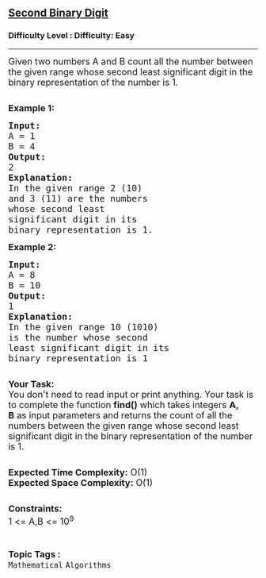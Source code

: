 <h2><a href="https://www.geeksforgeeks.org/problems/second-binary-digit1425/1?page=16&status=unsolved&sortBy=accuracy">Second Binary Digit</a></h2><h3>Difficulty Level : Difficulty: Easy</h3><hr><div class="problems_problem_content__Xm_eO"><p><span style="font-size:18px">Given two numbers A and B&nbsp;count all the number between the given range whose second least significant digit in the binary representation of the number is 1.</span><br>
&nbsp;</p>

<p><span style="font-size:18px"><strong>Example 1:</strong></span></p>

<pre><span style="font-size:18px"><strong>Input:</strong>
A = 1
B = 4
<strong>Output:</strong>
2
<strong>Explanation:</strong>
In the given range 2 (10)
and 3 (11) are the numbers
whose second least 
significant digit in its
binary representation is 1.</span><span style="font-size:18px">
</span></pre>

<p><span style="font-size:18px"><strong>Example 2:</strong></span></p>

<pre><span style="font-size:18px"><strong>Input:</strong>
A = 8
B = 10
<strong>Output:</strong>
1
<strong>Explanation:</strong>
In the given range 10 (1010)
is the number whose second
least significant digit in its
binary representation is 1</span></pre>

<p><br>
<span style="font-size:18px"><strong>Your Task:</strong><br>
You don't need to read input or print anything. Your task is to complete the function <strong>find()</strong>&nbsp;which takes&nbsp;integers&nbsp;<strong>A, B</strong>&nbsp;as input parameters&nbsp;and returns the count of all the numbers between the given range whose second least significant digit in the binary representation of the number is 1.</span><br>
&nbsp;</p>

<p><span style="font-size:18px"><strong>Expected Time Complexity:</strong> O(1)<br>
<strong>Expected Space Complexity:</strong> O(1)</span><br>
&nbsp;</p>

<p><span style="font-size:18px"><strong>Constraints:</strong><br>
1 &lt;= A,B&nbsp;&lt;= 10<sup>9</sup></span></p>
</div><br><p><span style=font-size:18px><strong>Topic Tags : </strong><br><code>Mathematical</code>&nbsp;<code>Algorithms</code>&nbsp;
